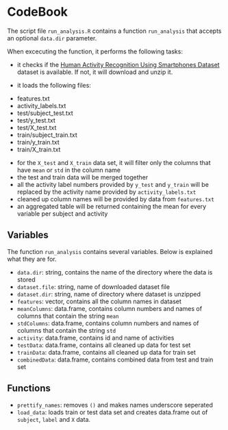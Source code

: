 CodeBook
========

The script file `run_analysis.R` contains a function `run_analysis` that accepts an optional `data.dir` parameter.

When excecuting the function, it performs the following tasks:
*  it checks if the [Human Activity Recognition Using Smartphones Dataset](http://archive.ics.uci.edu/ml/datasets/Human+Activity+Recognition+Using+Smartphones) dataset is available. If not, it will download and unzip it.

*  it loads the following files:
  -  features.txt
  -  activity_labels.txt
  -  test/subject_test.txt
  -  test/y_test.txt
  -  test/X_test.txt
  -  train/subject_train.txt
  -  train/y_train.txt
  -  train/X_train.txt
*  for the `X_test` and `X_train` data set, it will filter only the columns that have `mean` or `std` in the column name
*  the test and train data will be merged together
*  all the activity label numbers provided by `y_test` and `y_train` will be replaced by the activity name provided by `activity_labels.txt`
*  cleaned up column names will be provided by data from `features.txt`
*  an aggregated table will be returned containing the mean for every variable per subject and activity

Variables
---------

The function `run_analysis` contains several variables. Below is explained what they are for.
*  `data.dir`: string, contains the name of the directory where the data is stored
*  `dataset.file`: string, name of downloaded dataset file
*  `dataset.dir`: string, name of directory where dataset is unzipped
*  `features`: vector, contains all the column names in dataset
*  `meanColumns`: data.frame, contains column numbers and names of columns that contain the string `mean`
*  `stdColumns`: data.frame, contains column numbers and names of columns that contain the string `std`
*  `activity`: data.frame, contains id and name of activities
*  `testData`: data.frame, contains all cleaned up data for test set
*  `trainData`: data.frame, contains all cleaned up data for train set
*  `combinedData`: data.frame, contains combined data from test and train set

Functions
---------
*  `prettify_names`: removes `()` and makes names underscore seperated
*  `load_data`: loads train or test data set and creates data.frame out of `subject`, `label` and `X` data.
